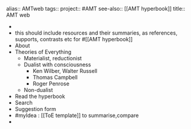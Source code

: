 alias:: AMTweb
tags::
project:: #AMT
see-also:: [[AMT hyperbook]]
title:: AMT web

-
- this should include resources and their summaries, as references, supports, contrasts etc for #[[AMT hyperbook]]
- About
- Theories of Everything
	- Materialist, reductionist
	- Dualist with consciousness
		- Ken Wilber, Walter Russell
		- Thomas Campbell
		- Roger Penrose
	- Non-dualist
- Read the hyperbook
- Search
- Suggestion form
- #myIdea : [[ToE template]] to summarise,compare
-